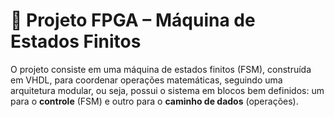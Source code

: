 # 🚀 Projeto FPGA – Máquina de Estados Finitos

O projeto consiste em uma máquina de estados finitos (FSM), construída em VHDL, para coordenar operações matemáticas, seguindo uma arquitetura modular, ou seja, possui o sistema em blocos bem definidos: um para o **controle** (FSM) e outro para o **caminho de dados** (operações).



